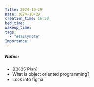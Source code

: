 ```yaml
---
Title: 2024-10-29
Date: 2024-10-29
creation_time: 16:50
bed_time: 
wakeup_time: 
tags:
  - "#dailynote"
Importance:
---
```

##### Notes:
- [[2025 Plan]]
- What is object oriented programming?
- Look into figma